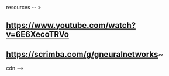 resources -- >

## https://www.youtube.com/watch?v=6E6XecoTRVo

## https://scrimba.com/g/gneuralnetworks~

cdn --> 

<script src="//unpkg.com/brain.js"></script>